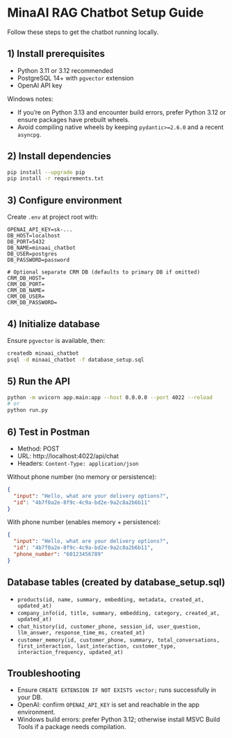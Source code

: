 # MinaAI RAG Chatbot Setup Guide

Follow these steps to get the chatbot running locally.

## 1) Install prerequisites

- Python 3.11 or 3.12 recommended
- PostgreSQL 14+ with `pgvector` extension
- OpenAI API key

Windows notes:
- If you’re on Python 3.13 and encounter build errors, prefer Python 3.12 or ensure packages have prebuilt wheels.
- Avoid compiling native wheels by keeping `pydantic>=2.6.0` and a recent `asyncpg`.

## 2) Install dependencies
```bash
pip install --upgrade pip
pip install -r requirements.txt
```

## 3) Configure environment
Create `.env` at project root with:
```
OPENAI_API_KEY=sk-...
DB_HOST=localhost
DB_PORT=5432
DB_NAME=minaai_chatbot
DB_USER=postgres
DB_PASSWORD=password

# Optional separate CRM DB (defaults to primary DB if omitted)
CRM_DB_HOST=
CRM_DB_PORT=
CRM_DB_NAME=
CRM_DB_USER=
CRM_DB_PASSWORD=
```

## 4) Initialize database
Ensure `pgvector` is available, then:
```bash
createdb minaai_chatbot
psql -d minaai_chatbot -f database_setup.sql
```

## 5) Run the API
```bash
python -m uvicorn app.main:app --host 0.0.0.0 --port 4022 --reload
# or
python run.py
```

## 6) Test in Postman
- Method: POST
- URL: http://localhost:4022/api/chat
- Headers: `Content-Type: application/json`

Without phone number (no memory or persistence):
```json
{
  "input": "Hello, what are your delivery options?",
  "id": "4b7f0a2e-8f9c-4c9a-bd2e-9a2c8a2b6b11"
}
```

With phone number (enables memory + persistence):
```json
{
  "input": "Hello, what are your delivery options?",
  "id": "4b7f0a2e-8f9c-4c9a-bd2e-9a2c8a2b6b11",
  "phone_number": "60123456789"
}
```

## Database tables (created by database_setup.sql)

- `products(id, name, summary, embedding, metadata, created_at, updated_at)`
- `company_info(id, title, summary, embedding, category, created_at, updated_at)`
- `chat_history(id, customer_phone, session_id, user_question, llm_answer, response_time_ms, created_at)`
- `customer_memory(id, customer_phone, summary, total_conversations, first_interaction, last_interaction, customer_type, interaction_frequency, updated_at)`

## Troubleshooting

- Ensure `CREATE EXTENSION IF NOT EXISTS vector;` runs successfully in your DB.
- OpenAI: confirm `OPENAI_API_KEY` is set and reachable in the app environment.
- Windows build errors: prefer Python 3.12; otherwise install MSVC Build Tools if a package needs compilation.
